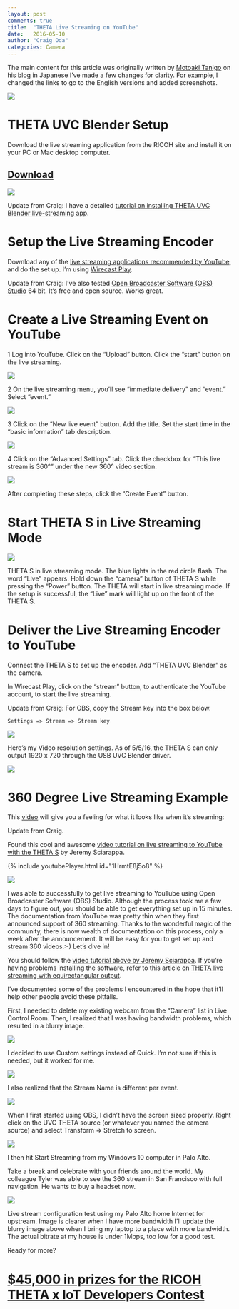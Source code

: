 ```yaml
---
layout: post
comments: true
title:  "THETA Live Streaming on YouTube"
date:   2016-05-10
author: "Craig Oda"
categories: Camera
---
```


The main content for this article was originally written by
[Motoaki Tanigo](https://medium.com/@tanigox)
 on his blog in Japanese
 I’ve made a few changes for clarity. For example, I changed the links to go to the English versions and added screenshots.

![](/blog/img/2016-05/theta-logo.png)

# THETA UVC Blender Setup

Download the live streaming application from the RICOH site and install it on your PC or Mac desktop computer.

## [Download](https://theta360.com/en/support/download/)

![](/blog/img/2016-05/driver-download.png)


Update from Craig: I have a detailed
[tutorial on installing THETA UVC Blender live-streaming app](http://theta360.guide/community-document/uvc-theta.html).

# Setup the Live Streaming Encoder

Download any of the
[live streaming applications recommended by YouTube](https://support.google.com/youtube/answer/2907883?hl=en),
and do the set up. I’m using
[Wirecast Play](http://www.telestream.net/controls/wirecast-play/download-wirecast-play.htm).

Update from Craig: I’ve also tested
[Open Broadcaster Software (OBS) Studio](https://obsproject.com/)
64 bit. It’s free and open source. Works great.

# Create a Live Streaming Event on YouTube

1 Log into YouTube. Click  on the “Upload” button. Click the “start” button on the live streaming.

![](/blog/img/2016-05/youtube-event-setup.png)

2 On the live streaming menu, you’ll see “immediate delivery” and “event.” Select “event.”

![](/blog/img/2016-05/youtube-event.png)


3 Click on the “New live event” button. Add the title. Set the start time in the “basic information” tab description.

![](/blog/img/2016-05/new-event.png)

4 Click on the “Advanced Settings” tab. Click the checkbox for “This live stream is 360°” under the new 360° video section.

![](/blog/img/2016-05/livestream-checkbox.png)

After completing these steps, click the “Create Event” button.

# Start THETA S in Live Streaming Mode
![](/blog/img/2016-05/thetas_livestreaming.jpg)

THETA S in live streaming mode. The blue lights in the red circle flash. The word “Live” appears.
Hold down the “camera” button of THETA S while pressing the “Power” button. The THETA will start in live streaming mode. If the setup is successful, the “Live” mark will light up on the front of the THETA S.

# Deliver the Live Streaming Encoder to YouTube

Connect the THETA S to set up the encoder. Add “THETA UVC Blender” as the camera.

In Wirecast Play, click on the “stream” button, to authenticate the YouTube account, to start the live streaming.

Update from Craig: For OBS, copy the Stream key into the box below.

    Settings => Stream => Stream key

![](/blog/img/2016-05/streamkey-youtube.png)

Here’s my Video resolution settings. As of 5/5/16, the THETA S can only output 1920 x 720 through the USB UVC Blender driver.

![](/blog/img/2016-05/obs-resolution-settings.png)

# 360 Degree Live Streaming Example

This
[video](https://youtu.be/lkUI7vH8BYs)
will give you a feeling for what it looks like when it’s streaming:


Update from Craig.

Found this cool and awesome
[video tutorial on live streaming to YouTube with the THETA S](https://youtu.be/1HrmtE8j5o8)
by Jeremy Sciarappa.

{% include youtubePlayer.html id="1HrmtE8j5o8" %}

![](/blog/img/2016-05/screenshot-stream.png)

I was able to successfully to get live streaming to YouTube using Open Broadcaster Software (OBS) Studio. Although the process took me a few days to figure out, you should be able to get everything set up in 15 minutes. The documentation from YouTube was pretty thin when they first announced support of 360 streaming. Thanks to the wonderful magic of the community, there is now wealth of documentation on this process, only a week after the announcement. It will be easy for you to get set up and stream 360 videos.:-)  Let’s dive in!

You should follow the
[video tutorial above by Jeremy Sciarappa](https://youtu.be/1HrmtE8j5o8).
If you’re having problems installing the software, refer to this article on
[THETA live streaming with equirectangular output](http://theta360.guide/community-document/uvc-theta.html).

I’ve documented some of the problems I encountered in the hope that it’ll help other people avoid these pitfalls.

First, I needed to delete my existing webcam from the “Camera” list in Live Control Room. Then, I realized that I was having bandwidth problems, which resulted in a blurry image.

![](/blog/img/2016-05/capture_blurry.png)

I decided to use Custom settings instead of Quick. I’m not sure if this is needed, but it worked for me.

![](/blog/img/2016-05/livestream-custom-encoding.png)

I also realized that the Stream Name is different per event.

![](/blog/img/2016-05/stream-name.png)

When I first started using OBS, I didn’t have the screen sized properly. Right click on the UVC THETA source (or whatever you named the camera source) and select Transform => Stretch to screen.

![](/blog/img/2016-05/obs-setting-stretch-to-screen.png)


I then hit Start Streaming from my Windows 10 computer in Palo Alto.

Take a break and celebrate with your friends around the world. My colleague Tyler was able to see the 360 stream in San Francisco with full navigation. He wants to buy a headset now.

![](/blog/img/2016-05/streaming-test-san-francisco.png)

Live stream configuration test using my Palo Alto home Internet for upstream. Image is clearer when I have more bandwidth
I’ll update the blurry image above when I bring my laptop to a place with more bandwidth. The actual bitrate at my house is under 1Mbps, too low for a good test.

Ready for more?

# [$45,000 in prizes for the RICOH THETA x IoT Developers Contest](http://theta360.guide/contest/)
